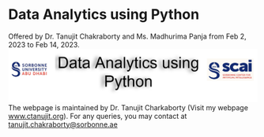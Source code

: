 # Data Analytics using Python
Offered by Dr. Tanujit Chakraborty and Ms. Madhurima Panja from Feb 2, 2023 to Feb 14, 2023.
![My Image](Banner.PNG)
The webpage is maintained by Dr. Tanujit Charkaborty (Visit my webpage www.ctanujit.org). For any queries, you may contact at tanujit.chakraborty@sorbonne.ae 
